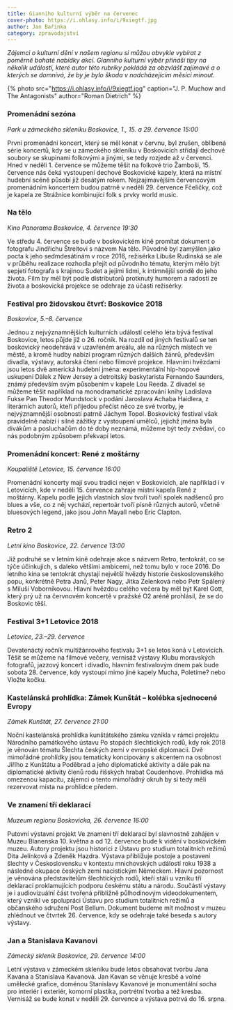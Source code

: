 ```yaml
---
title: Gianniho kulturní výběr na červenec
cover-photo: https://i.ohlasy.info/i/9xiegtf.jpg
author: Jan Bařinka
category: zpravodajství
---
```


*Zájemci o kulturní dění v našem regionu si můžou obvykle vybírat z poměrně bohaté nabídky akcí. Gianniho kulturní výběr přináší tipy na několik událostí, které autor této rubriky pokládá za obzvlášť zajímavé a o kterých se domnívá, že by je bylo škoda v nadcházejícím měsíci minout.*

{% photo src="https://i.ohlasy.info/i/9xiegtf.jpg" caption="J. P. Muchow and The Antagonists" author="Roman Dietrich" %}

### Promenádní sezóna

*Park u zámeckého skleníku Boskovice, 1., 15. a 29. července 15:00*

První promenádní koncert, který se měl konat v červnu, byl zrušen, oblíbená série koncertů, kdy se u zámeckého skleníku v Boskovicích střídají dechové soubory se skupinami folkovými a jinými, se tedy rozjede až v červenci. Hned v neděli 1. července se můžeme těšit na folkové trio Žamboši, 15. července nás čeká vystoupení dechové Boskovické kapely, která na místní hudební scéně působí již desátým rokem. Nejzajímavějším červencovým promenádním koncertem budou patrně v neděli 29. července Fčeličky, což je kapela ze Strážnice kombinující folk s prvky world music.

### Na tělo

*Kino Panorama Boskovice, 4. července 19:30*

Ve středu 4. července se bude v boskovickém kině promítat dokument o fotografu Jindřichu Štreitovi s názvem Na tělo. Původně byl zamýšlen jako pocta k jeho sedmdesátinám v roce 2016, režisérka Libuše Rudinská se ale v průběhu realizace rozhodla přejít od původního tématu, kterým mělo být sepjetí fotografa s krajinou Sudet a jejími lidmi, k intimnější sondě do jeho života. Film by měl být podle distributorů protknutý humorem a radostí ze života a boskovická projekce se odehraje za účasti režisérky.

### Festival pro židovskou čtvrť: Boskovice 2018

*Boskovice, 5.–8. července*

Jednou z nejvýznamnějších kulturních událostí celého léta bývá festival Boskovice, letos půjde již o 26. ročník. Na rozdíl od jiných festivalů se ten boskovický neodehrává v uzavřeném areálu, ale na různých místech ve městě, a kromě hudby nabízí program různých dalších žánrů, především divadla, výstavy, autorská čtení nebo filmové projekce. Hlavními hvězdami jsou letos dvě americká hudební jména: experimentální hip-hopové uskupení Dälek z New Jersey a detroitský baskytarista Fernando Saunders, známý především svým působením v kapele Lou Reeda. Z divadel se můžeme těšit například na monodramatické zpracování knihy Ladislava Fukse Pan Theodor Mundstock v podání Jaroslava Achaba Haidlera, z literárních autorů, kteří přijedou přečíst něco ze své tvorby, je nejvýznamnější osobností patrně Jáchym Topol. Boskovický festival však pravidelně nabízí i silné zážitky z vystoupení umělců, jejichž jména byla divákům a posluchačům do té doby neznámá, můžeme být tedy zvědaví, co nás podobným způsobem překvapí letos.

### Promenádní koncert: René z moštárny

*Koupaliště Letovice, 15. července 16:00*

Promenádní koncerty mají svou tradici nejen v Boskovicích, ale například i v Letovicích, kde v neděli 15. července zahraje místní kapela René z moštárny. Kapelu podle jejich vlastních slov tvoří tvoří spolek nadšenců pro blues a vše, co z něj vychází, repertoár tvoří písně různých autorů, včetně bluesových legend, jako jsou John Mayall nebo Eric Clapton.

### Retro 2

*Letní kino Boskovice, 22. července 13:00*

Již podruhé se v letním kině odehraje akce s názvem Retro, tentokrát, co se týče účinkujích, s daleko většími ambicemi, než tomu bylo v roce 2016. Do letního kina se tentokrát chystají největší hvězdy historie československého popu, konkrétně Petra Janů, Peter Nagy, Jitka Zelenková nebo Petr Spálený s Miluší Voborníkovou. Hlavní hvězdou celého večera by měl být Karel Gott, který prý už na červnovém koncertě v pražské O2 aréně prohlásil, že se do Boskovic těší.

### Festival 3+1 Letovice 2018

*Letovice, 23.–29. července*

Devatenáctý ročník multižánrového festivalu 3+1 se letos koná v Letovicích. Těšit se můžeme na filmové večery, vernisáž výstavy Klubu moravských fotografů, jazzový koncert i divadlo, hlavním festivalovým dnem pak bude sobota 28. července, kdy vystoupí mimo jiné kapely Mucha, Poletíme? nebo Vložte kočku.

### Kastelánská prohlídka: Zámek Kunštát – kolébka sjednocené Evropy

*Zámek Kunštát, 27. července 21:00*

Noční kastelánská prohlídka kunštátského zámku vznikla v rámci projektu Národního památkového ústavu Po stopách šlechtických rodů, kdy rok 2018 je věnován tématu Šlechta českých zemí v evropské diplomacii. Dvě mimořádné prohlídky jsou tematicky koncipovány s akcentem na osobnost Jiřího z Kunštátu a Poděbrad a jeho diplomatické aktivity a dále pak na diplomatické aktivity členů rodu říšských hrabat  Coudenhove. Prohlídka má omezenou kapacitu, zájemci o tento mimořádný okruh by si tedy měli rezervovat místa na prohlídce předem.

### Ve znamení tří deklarací

*Muzeum regionu Boskovicka, 26. července 16:00*

Putovní výstavní projekt Ve znamení tří deklarací byl slavnostně zahájen v Muzeu Blanenska 10. května a od 12. července bude k vidění v boskovickém muzeu. Autory projektu jsou historici z Ústavu pro studium totalitních režimů Dita Jelínková a Zdeněk Hazdra. Výstava přibližuje postoje a postavení šlechty v Československu v kontextu mnichovských událostí roku 1938 a následné okupace českých zemí nacistickým Německem. Hlavní pozornost je věnována představitelům šlechtických rodů, kteří stáli u vzniku tří deklarací proklamujících podporu českému státu a národu. Součástí výstavy je i audiovizuální část tvořená přibližně půlhodinovým videodokumentem, který vznikl ve spolupráci Ústavu pro studium totalitních režimů a občanského sdružení Post Bellum. Dokument budeme mít možnost v muzeu zhlédnout ve čtvrtek 26. července, kdy se odehraje také beseda s autory výstavy.

### Jan a Stanislava Kavanovi

*Zámecký skleník Boskovice, 29. července 14:00*

Letní výstava v zámeckém skleníku bude letos obsahovat tvorbu Jana Kavana a Stanislava Kavanová. Jan Kavan se věnuje kresbě a volné umělecké grafice, doménou Stanislavy Kavanové je monumentální socha pro interiér i exteriér, komorní plastika, portrétní tvorba a též kresba. Vernisáž se bude konat v neděli 29. července a výstava potrvá do 16. srpna.

